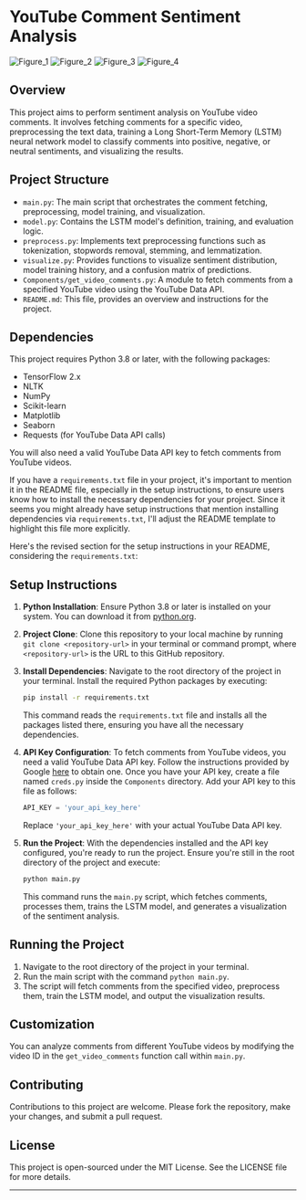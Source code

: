 
# YouTube Comment Sentiment Analysis
![Figure_1](https://github.com/MohamedMrj/big_data_and_cloud_computing_final_project/assets/113178714/89704d87-ed33-43f1-83db-727a368bb3aa)
![Figure_2](https://github.com/MohamedMrj/big_data_and_cloud_computing_final_project/assets/113178714/7f6723e7-f819-4390-a450-4d92beeb1b2e)
![Figure_3](https://github.com/MohamedMrj/big_data_and_cloud_computing_final_project/assets/113178714/11ad0380-3be9-4aa7-9dbd-dc5c0f81d007)
![Figure_4](https://github.com/MohamedMrj/big_data_and_cloud_computing_final_project/assets/113178714/2115d84d-3781-4754-a1b3-4692d67513a3)

## Overview
This project aims to perform sentiment analysis on YouTube video comments. It involves fetching comments for a specific video, preprocessing the text data, training a Long Short-Term Memory (LSTM) neural network model to classify comments into positive, negative, or neutral sentiments, and visualizing the results.

## Project Structure
- `main.py`: The main script that orchestrates the comment fetching, preprocessing, model training, and visualization.
- `model.py`: Contains the LSTM model's definition, training, and evaluation logic.
- `preprocess.py`: Implements text preprocessing functions such as tokenization, stopwords removal, stemming, and lemmatization.
- `visualize.py`: Provides functions to visualize sentiment distribution, model training history, and a confusion matrix of predictions.
- `Components/get_video_comments.py`: A module to fetch comments from a specified YouTube video using the YouTube Data API.
- `README.md`: This file, provides an overview and instructions for the project.

## Dependencies
This project requires Python 3.8 or later, with the following packages:
- TensorFlow 2.x
- NLTK
- NumPy
- Scikit-learn
- Matplotlib
- Seaborn
- Requests (for YouTube Data API calls)

You will also need a valid YouTube Data API key to fetch comments from YouTube videos.

If you have a `requirements.txt` file in your project, it's important to mention it in the README file, especially in the setup instructions, to ensure users know how to install the necessary dependencies for your project. Since it seems you might already have setup instructions that mention installing dependencies via `requirements.txt`, I'll adjust the README template to highlight this file more explicitly.

Here's the revised section for the setup instructions in your README, considering the `requirements.txt`:

## Setup Instructions
1. **Python Installation**: Ensure Python 3.8 or later is installed on your system. You can download it from [python.org](https://www.python.org/downloads/).

2. **Project Clone**: Clone this repository to your local machine by running `git clone <repository-url>` in your terminal or command prompt, where `<repository-url>` is the URL to this GitHub repository.

3. **Install Dependencies**: Navigate to the root directory of the project in your terminal. Install the required Python packages by executing:

   ```bash
   pip install -r requirements.txt
   ```

   This command reads the `requirements.txt` file and installs all the packages listed there, ensuring you have all the necessary dependencies.

4. **API Key Configuration**: To fetch comments from YouTube videos, you need a valid YouTube Data API key. Follow the instructions provided by Google [here](https://developers.google.com/youtube/v3/getting-started) to obtain one. Once you have your API key, create a file named `creds.py` inside the `Components` directory. Add your API key to this file as follows:

   ```python
   API_KEY = 'your_api_key_here'
   ```

   Replace `'your_api_key_here'` with your actual YouTube Data API key.

5. **Run the Project**: With the dependencies installed and the API key configured, you're ready to run the project. Ensure you're still in the root directory of the project and execute:

   ```bash
   python main.py
   ```

   This command runs the `main.py` script, which fetches comments, processes them, trains the LSTM model, and generates a visualization of the sentiment analysis.

## Running the Project
1. Navigate to the root directory of the project in your terminal.
2. Run the main script with the command `python main.py`.
3. The script will fetch comments from the specified video, preprocess them, train the LSTM model, and output the visualization results.

## Customization
You can analyze comments from different YouTube videos by modifying the video ID in the `get_video_comments` function call within `main.py`.

## Contributing
Contributions to this project are welcome. Please fork the repository, make your changes, and submit a pull request.

## License
This project is open-sourced under the MIT License. See the LICENSE file for more details.

---
